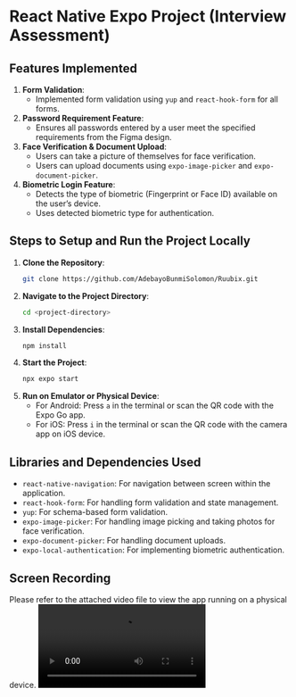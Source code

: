 # React Native Expo Project (Interview Assessment)

## Features Implemented

1. **Form Validation**:
   - Implemented form validation using `yup` and `react-hook-form` for all forms.
2. **Password Requirement Feature**:
   - Ensures all passwords entered by a user meet the specified requirements from the Figma design.
3. **Face Verification & Document Upload**:
   - Users can take a picture of themselves for face verification.
   - Users can upload documents using `expo-image-picker` and `expo-document-picker`.
4. **Biometric Login Feature**:
   - Detects the type of biometric (Fingerprint or Face ID) available on the user’s device.
   - Uses detected biometric type for authentication.

## Steps to Setup and Run the Project Locally

1. **Clone the Repository**:
   ```bash
   git clone https://github.com/AdebayoBunmiSolomon/Ruubix.git
   ```
2. **Navigate to the Project Directory**:
   ```bash
   cd <project-directory>
   ```
3. **Install Dependencies**:
   ```bash
   npm install
   ```
4. **Start the Project**:
   ```bash
   npx expo start
   ```
5. **Run on Emulator or Physical Device**:
   - For Android: Press `a` in the terminal or scan the QR code with the Expo Go app.
   - For iOS: Press `i` in the terminal or scan the QR code with the camera app on iOS device.

## Libraries and Dependencies Used

- `react-native-navigation`: For navigation between screen within the application.
- `react-hook-form`: For handling form validation and state management.
- `yup`: For schema-based form validation.
- `expo-image-picker`: For handling image picking and taking photos for face verification.
- `expo-document-picker`: For handling document uploads.
- `expo-local-authentication`: For implementing biometric authentication.

## Screen Recording

Please refer to the attached video file to view the app running on a physical device.
![App Demo](./demo.mp4)
